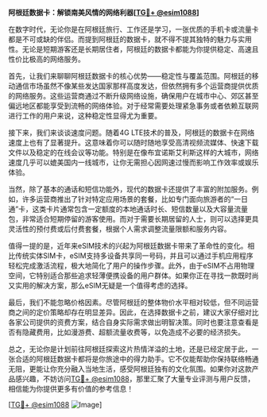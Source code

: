 **阿根廷数据卡：解锁南美风情的网络利器[[TG💪+ @esim1088](https://t.me/s/esim1088)]**

在数字时代，无论你是在阿根廷旅行、工作还是学习，一张优质的手机卡或流量卡都是不可或缺的伴侣。而提到阿根廷的数据卡，就不得不提其独特的魅力与实用性。无论是短期游客还是长期居住者，阿根廷的数据卡都能为你提供稳定、高速且性价比极高的网络服务。

首先，让我们来聊聊阿根廷数据卡的核心优势——稳定性与覆盖范围。阿根廷的移动通信市场虽然不像某些发达国家那样高度发达，但依然拥有多个运营商提供优质的网络服务。这些运营商通过不断升级网络设施，确保用户在城市中心、郊区甚至偏远地区都能享受到流畅的网络体验。对于经常需要处理紧急事务或者依赖互联网进行工作的用户来说，这种稳定性显得尤为重要。

接下来，我们来谈谈速度问题。随着4G LTE技术的普及，阿根廷的数据卡在网络速度上也有了显著提升。这意味着你可以随时随地享受高清视频流媒体、快速下载文件以及稳定的在线会议等功能。特别是在像布宜诺斯艾利斯这样的大城市，网络速度几乎可以媲美国内一线城市，让你无需担心因网速过慢而影响工作效率或娱乐体验。

当然，除了基本的通话和短信功能外，现代的数据卡还提供了丰富的附加服务。例如，许多运营商推出了针对特定应用场景的套餐，比如专门面向旅游者的“一日通”卡，这类卡片通常包含一定额度的本地通话时长、短信数量以及大容量流量包，非常适合短期停留的游客使用。而对于需要长期居留的人士，则可以选择更具灵活性的预付费或后付费套餐，根据个人需求调整流量限额和服务内容。

值得一提的是，近年来eSIM技术的兴起为阿根廷数据卡带来了革命性的变化。相比传统实体SIM卡，eSIM支持多设备共享同一号码，并且可以通过手机应用程序轻松完成激活流程，极大地简化了用户的操作步骤。此外，由于eSIM不占用物理空间，它特别适合那些追求轻薄便携设备的用户群体。如果你正在寻找一款既时尚又实用的解决方案，那么eSIM无疑是一个值得考虑的选择。

最后，我们不能忽略价格因素。尽管阿根廷的整体物价水平相对较低，但不同运营商之间的定价策略却存在明显差异。因此，在选择数据卡之前，建议大家仔细对比各家公司提供的资费方案，结合自身实际需求做出明智决策。同时也要注意查看是否有隐藏费用，比如漫游费、超额流量收费等，以免造成不必要的经济损失。

总之，无论你是计划前往阿根廷探索这片热情洋溢的土地，还是已经定居于此，一张合适的阿根廷数据卡都将是你旅途中的得力助手。它不仅能帮助你保持联络畅通无阻，更能让你充分融入当地生活，感受阿根廷独有的文化氛围。如果你对这款产品感兴趣，不妨访问[TG💪+ @esim1088](https://t.me/s/esim1088)，那里汇聚了大量专业评测与用户反馈，相信能为你提供更多有价值的参考信息！

[[TG💪+ @esim1088](https://t.me/s/esim1088) ![Image](https://i.postimg.cc/4NQfJmqS/Snipaste-2025-05-13-00-14-12.png)]